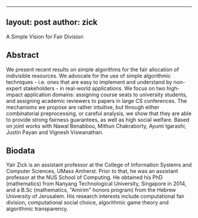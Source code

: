 
---
layout: post
author: zick
---
A Simple Vision for Fair Division

## Abstract
We present recent results on simple algorithms for the fair allocation of indivisible resources. We advocate for the use of simple algorithmic techniques - i.e. ones that are easy to implement and understand by non-expert stakeholders - in real-world applications. We focus on two high-impact application domains: assigning course seats to university students, and assigning academic reviewers to papers in large CS conferences.
The mechanisms we propose are rather intuitive, but through either combinatorial preprocessing, or careful analysis, we show that they are able to provide strong fairness guarantees, as well as high social welfare.
Based on joint works with Nawal Benabbou, Mithun Chakraborty, Ayumi Igarashi, Justin Payan and Vignesh Viswanathan. 

## Biodata
Yair Zick is an assistant professor at the College of Information Systems and Computer Sciences, UMass Amherst. Prior to that, he was an assistant professor at the NUS School of Computing. He obtained his PhD (mathematics) from Nanyang Technological University, Singapore in 2014, and a B.Sc (mathematics, "Amirim" honors program) from the Hebrew University of Jerusalem. His research interests include computational fair division, computational social choice, algorithmic game theory and algorithmic transparency. 

